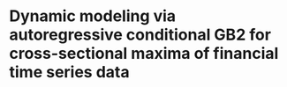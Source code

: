 # Dynamic modeling via autoregressive conditional GB2 for cross-sectional maxima of financial time series data
